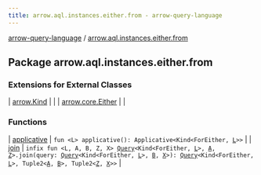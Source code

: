 ```yaml
---
title: arrow.aql.instances.either.from - arrow-query-language
---
```


[arrow-query-language](../index.html) / [arrow.aql.instances.either.from](./index.html)

## Package arrow.aql.instances.either.from

### Extensions for External Classes

| [arrow.Kind](arrow.-kind/index.html) |  |
| [arrow.core.Either](arrow.core.-either/index.html) |  |

### Functions

| [applicative](applicative.html) | `fun <L> applicative(): Applicative<Kind<ForEither, `[`L`](applicative.html#L)`>>` |
| [join](join.html) | `infix fun <L, A, B, Z, X> `[`Query`](../arrow.aql/-query/index.html)`<Kind<ForEither, `[`L`](join.html#L)`>, `[`A`](join.html#A)`, `[`Z`](join.html#Z)`>.join(query: `[`Query`](../arrow.aql/-query/index.html)`<Kind<ForEither, `[`L`](join.html#L)`>, `[`B`](join.html#B)`, `[`X`](join.html#X)`>): `[`Query`](../arrow.aql/-query/index.html)`<Kind<ForEither, `[`L`](join.html#L)`>, Tuple2<`[`A`](join.html#A)`, `[`B`](join.html#B)`>, Tuple2<`[`Z`](join.html#Z)`, `[`X`](join.html#X)`>>` |

